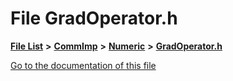 

# File GradOperator.h

[**File List**](files.md) **>** [**CommImp**](dir_6202b98a8704f42b1ea358646461643f.md) **>** [**Numeric**](dir_a0ece07902893bffce0f747cc8ee06c8.md) **>** [**GradOperator.h**](_grad_operator_8h.md)

[Go to the documentation of this file](_grad_operator_8h.md)


```
```


